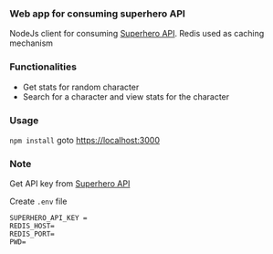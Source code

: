 ### Web app for consuming superhero API
NodeJs client for consuming [Superhero API](https://superheroapi.com/).
Redis used as caching mechanism

### Functionalities
*	Get stats for random character
*	Search for a character and view stats for the character

### Usage
`npm install` goto <https://localhost:3000>

### Note 
Get API key from [Superhero API](https://superheroapi.com/)

Create `.env` file
```
SUPERHERO_API_KEY = 
REDIS_HOST=
REDIS_PORT=
PWD=
```
  
